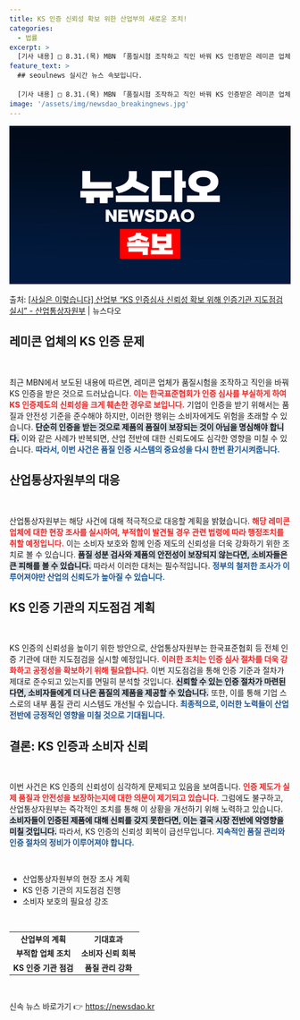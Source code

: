 ```yaml
---
title: KS 인증 신뢰성 확보 위한 산업부의 새로운 조치!
categories:
  - 법률
excerpt: >
  [기사 내용] □ 8.31.(목) MBN 「품질시험 조작하고 직인 바꿔 KS 인증받은 레미콘 업체」, 「묻지…
feature_text: >
  ## seoulnews 실시간 뉴스 속보입니다.

  [기사 내용] □ 8.31.(목) MBN 「품질시험 조작하고 직인 바꿔 KS 인증받은 레미콘 업체」, 「묻지…
image: '/assets/img/newsdao_breakingnews.jpg'
---
```


![뉴스다오 속보](/assets/img/newsdao_breakingnews.jpg)

<p>출처: <a href="https://newsdao.kr/1803" rel="dofollow">[사실은 이렇습니다] 산업부 “KS 인증심사 신뢰성 확보 위해 인증기관 지도점검 실시” - 산업통상자원부</a> | 뉴스다오</p>

<h2 data-ke-size="size26">레미콘 업체의 KS 인증 문제</h2>

<p data-ke-size="size16">&nbsp;</p>

최근 MBN에서 보도된 내용에 따르면, 레미콘 업체가 품질시험을 조작하고 직인을 바꿔 KS 인증을 받은 것으로 드러났습니다. <b><span style="color: #ee2323;">이는 한국표준협회가 인증 심사를 부실하게 하여 KS 인증제도의 신뢰성을 크게 훼손한 경우로 보입니다.</span></b> 기업이 인증을 받기 위해서는 품질과 안전성 기준을 준수해야 하지만, 이러한 행위는 소비자에게도 위험을 초래할 수 있습니다. <b><span style="background-color: #21538527;">단순히 인증을 받는 것으로 제품의 품질이 보장되는 것이 아님을 명심해야 합니다.</span></b> 이와 같은 사례가 반복되면, 산업 전반에 대한 신뢰도에도 심각한 영향을 미칠 수 있습니다. <b><span style="color: #1a5490;">따라서, 이번 사건은 품질 인증 시스템의 중요성을 다시 한번 환기시켜줍니다.</span></b>

<h2 data-ke-size="size26">산업통상자원부의 대응</h2>

<p data-ke-size="size16">&nbsp;</p>

산업통상자원부는 해당 사건에 대해 적극적으로 대응할 계획을 밝혔습니다. <b><span style="color: #ee2323;">해당 레미콘 업체에 대한 현장 조사를 실시하여, 부적합이 발견될 경우 관련 법령에 따라 행정조치를 취할 예정입니다.</span></b> 이는 소비자 보호와 함께 인증 제도의 신뢰성을 더욱 강화하기 위한 조치로 볼 수 있습니다. <b><span style="background-color: #21538527;">품질 성분 검사와 제품의 안전성이 보장되지 않는다면, 소비자들은 큰 피해를 볼 수 있습니다.</span></b> 따라서 이러한 대처는 필수적입니다. <b><span style="color: #1a5490;">정부의 철저한 조사가 이루어져야만 산업의 신뢰도가 높아질 수 있습니다.</span></b>

<h2 data-ke-size="size26">KS 인증 기관의 지도점검 계획</h2>

<p data-ke-size="size16">&nbsp;</p>

KS 인증의 신뢰성을 높이기 위한 방안으로, 산업통상자원부는 한국표준협회 등 전체 인증 기관에 대한 지도점검을 실시할 예정입니다. <b><span style="color: #ee2323;">이러한 조치는 인증 심사 절차를 더욱 강화하고 공정성을 확보하기 위해 필요합니다.</span></b> 이번 지도점검을 통해 인증 기준과 절차가 제대로 준수되고 있는지를 면밀히 분석할 것입니다. <b><span style="background-color: #21538527;">신뢰할 수 있는 인증 절차가 마련된다면, 소비자들에게 더 나은 품질의 제품을 제공할 수 있습니다.</span></b> 또한, 이를 통해 기업 스스로의 내부 품질 관리 시스템도 개선될 수 있습니다. <b><span style="color: #1a5490;">최종적으로, 이러한 노력들이 산업 전반에 긍정적인 영향을 미칠 것으로 기대됩니다.</span></b>

<h2 data-ke-size="size26">결론: KS 인증과 소비자 신뢰</h2>

<p data-ke-size="size16">&nbsp;</p>

이번 사건은 KS 인증의 신뢰성이 심각하게 문제되고 있음을 보여줍니다. <b><span style="color: #ee2323;">인증 제도가 실제 품질과 안전성을 보장하는지에 대한 의문이 제기되고 있습니다.</span></b> 그럼에도 불구하고, 산업통상자원부는 즉각적인 조치를 통해 이 상황을 개선하기 위해 노력하고 있습니다.  <b><span style="background-color: #21538527;">소비자들이 인증된 제품에 대해 신뢰를 갖지 못한다면, 이는 결국 시장 전반에 악영향을 미칠 것입니다.</span></b> 따라서, KS 인증의 신뢰성 회복이 급선무입니다. <b><span style="color: #1a5490;">지속적인 품질 관리와 인증 절차의 정비가 이루어져야 합니다.</span></b>

<p data-ke-size="size16">&nbsp;</p>

<ul>
    <li>산업통상자원부의 현장 조사 계획</li>
    <li>KS 인증 기관의 지도점검 진행</li>
    <li>소비자 보호의 필요성 강조</li>
</ul>

<p data-ke-size="size16">&nbsp;</p>

<table style="width: 100%; border-collapse: collapse;">
    <tr>
        <td style="text-align: center; height: 17px;"><b>산업부의 계획</b></td>
        <td style="text-align: center; height: 17px;"><b>기대효과</b></td>
    </tr>
    <tr>
        <td style="text-align: center; height: 17px;"><b>부적합 업체 조치</b></td>
        <td style="text-align: center; height: 17px;"><b>소비자 신뢰 회복</b></td>
    </tr>
    <tr>
        <td style="text-align: center; height: 17px;"><b>KS 인증 기관 점검</b></td>
        <td style="text-align: center; height: 17px;"><b>품질 관리 강화</b></td>
    </tr>
</table>

<p data-ke-size="size16">&nbsp;</p> 

신속 뉴스 바로가기 👉 <a href="https://newsdao.kr" rel="dofollow">https://newsdao.kr</a>


